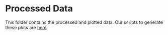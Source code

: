 # Processed Data

This folder contains the processed and plotted data.
Our scripts to generate these plots are [here](/scripts/analysis/)
